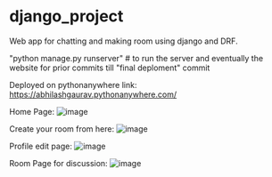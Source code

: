 # django_project
Web app for chatting and making room using django and DRF.

"python manage.py runserver" # to run the server and eventually the website for prior commits till "final deploment" commit

Deployed on pythonanywhere link:
https://abhilashgaurav.pythonanywhere.com/

Home Page:
![image](https://github.com/AbhilashGaurav/django_project/assets/84313712/9d7b4b9b-731c-4e87-bfff-441449421616)

Create your room from here:
![image](https://github.com/AbhilashGaurav/django_project/assets/84313712/bedd8797-9c55-40b4-92ef-de4755a6da02)

Profile edit page:
![image](https://github.com/AbhilashGaurav/django_project/assets/84313712/5f6bcaff-af2f-44af-9d17-de8a602ccdf4)

Room Page for discussion:
![image](https://github.com/AbhilashGaurav/django_project/assets/84313712/12b75f0a-b4e6-42de-9d94-d7928644445e)

